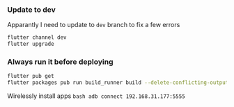 ### Update to dev

Apparantly I need to update to `dev` branch to fix a few errors

```bash
flutter channel dev
flutter upgrade
```

### Always run it before deploying

```bash
flutter pub get
flutter packages pub run build_runner build --delete-conflicting-outputs
```


Wirelessly install apps
```bash adb connect 192.168.31.177:5555```

